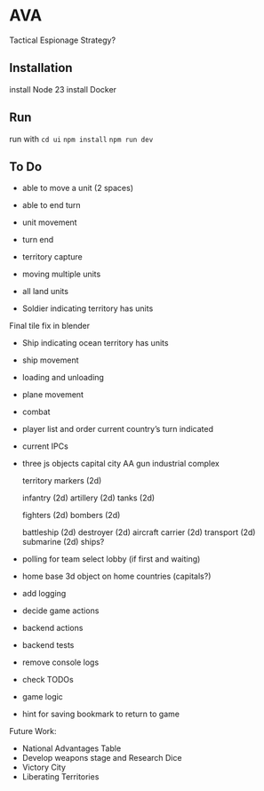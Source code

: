 # AVA

Tactical Espionage Strategy?

## Installation

install Node 23
install Docker

## Run

run with
`cd ui`
`npm install`
`npm run dev`

## To Do

-   able to move a unit (2 spaces)
-   able to end turn

-   unit movement
-   turn end
-   territory capture
-   moving multiple units
-   all land units
-   Soldier indicating territory has units

Final tile fix in blender

-   Ship indicating ocean territory has units
-   ship movement
-   loading and unloading
-   plane movement

-   combat

-   player list and order
    current country’s turn indicated
-   current IPCs

-   three js objects
    capital city
    AA gun
    industrial complex

    territory markers (2d)

    infantry (2d)
    artillery (2d)
    tanks (2d)

    fighters (2d)
    bombers (2d)

    battleship (2d)
    destroyer (2d)
    aircraft carrier (2d)
    transport (2d)
    submarine (2d)
    ships?

-   polling for team select lobby (if first and waiting)

-   home base 3d object on home countries (capitals?)

-   add logging
-   decide game actions
-   backend actions
-   backend tests

-   remove console logs
-   check TODOs

-   game logic
-   hint for saving bookmark to return to game

Future Work:

-   National Advantages Table
-   Develop weapons stage and Research Dice
-   Victory City
-   Liberating Territories
